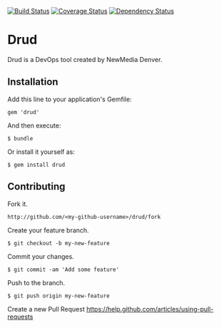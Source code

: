[![Build Status](https://travis-ci.org/newmediadenver/drud.svg?branch=master)](https://travis-ci.org/newmediadenver/drud) [![Coverage Status](https://coveralls.io/repos/newmediadenver/drud/badge.png?branch=master)](https://coveralls.io/r/newmediadenver/drud?branch=master) [![Dependency Status](https://gemnasium.com/newmediadenver/drud.svg)](https://gemnasium.com/newmediadenver/drud)

# Drud

Drud is a DevOps tool created by NewMedia Denver.

## Installation

Add this line to your application's Gemfile:

    gem 'drud'

And then execute:

    $ bundle

Or install it yourself as:

    $ gem install drud

## Contributing

Fork it.

    http://github.com/<my-github-username>/drud/fork

Create your feature branch.

    $ git checkout -b my-new-feature

Commit your changes.

    $ git commit -am 'Add some feature'

Push to the branch.

    $ git push origin my-new-feature

Create a new Pull Request https://help.github.com/articles/using-pull-requests
